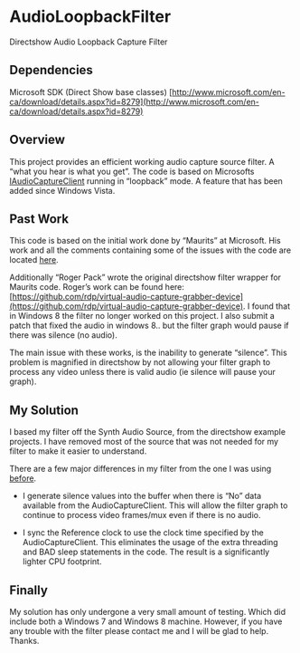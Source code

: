 AudioLoopbackFilter
===================

Directshow Audio Loopback Capture Filter

## Dependencies
Microsoft SDK (Direct Show base classes)  [http://www.microsoft.com/en-ca/download/details.aspx?id=8279](http://www.microsoft.com/en-ca/download/details.aspx?id=8279) 

## Overview
This project provides an efficient working audio capture source filter.  A “what you hear is what you get”.  The code is based on Microsofts [IAudioCaptureClient](http://msdn.microsoft.com/en-us/library/dd370858.aspx) running in “loopback” mode.  A feature that has been added since Windows Vista.  

## Past Work
This code is based on the initial work done by “Maurits” at Microsoft.  His work and all the comments containing some of the issues with the code are located [here](http://blogs.msdn.com/b/matthew_van_eerde/archive/2008/12/16/sample-wasapi-loopback-capture-record-what-you-hear.aspx).


Additionally “Roger Pack” wrote the original directshow filter wrapper for Maurits code.  Roger’s work can be found here: [https://github.com/rdp/virtual-audio-capture-grabber-device](https://github.com/rdp/virtual-audio-capture-grabber-device).  I found that in Windows 8 the filter no longer worked on this project.  I also submit a patch that fixed the audio in windows 8.. but the filter graph would pause if there was silence (no audio).

The main issue with these works, is the inability to generate “silence”.  This problem is magnified in directshow by not allowing your filter graph to process any video unless there is valid audio (ie silence will pause your graph).

## My Solution
I based my filter off the Synth Audio Source, from the directshow example projects.  I have removed most of the source that was not needed for my filter to make it easier to understand.

There are a few major differences in my filter from the one I was using [before](https://github.com/rdp/virtual-audio-capture-grabber-device).

* I generate silence values into the buffer when there is “No” data available from the AudioCaptureClient.  This will allow the filter graph to continue to process video frames/mux even if there is no audio.

* I sync the Reference clock to use the clock time specified by the AudioCaptureClient.  This eliminates the usage of the extra threading and BAD sleep statements in the code.  The result is a significantly lighter CPU footprint.  

## Finally 
My solution has only undergone a very small amount of testing.  Which did include both a Windows 7 and Windows 8 machine.  However, if you have any trouble with the filter please contact me and I will be glad to help.  Thanks.

